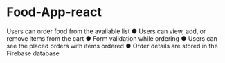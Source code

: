 # Food-App-react
Users can order food from the available list
● Users can view, add, or remove items from the cart
● Form validation while ordering
● Users can see the placed orders with items ordered
● Order details are stored in the Firebase database
